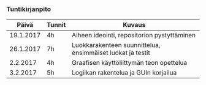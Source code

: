 ### Tuntikirjanpito

| Päivä     | Tunnit | Kuvaus                                      |
|-----------|--------|---------------------------------------------|
| 19.1.2017 | 4h     | Aiheen ideointi, repositorion pystyttäminen |
| 26.1.2017 | 7h     | Luokkarakenteen suunnittelua, ensimmäiset luokat ja testit |
| 2.2.2017  | 4h     | Graafisen käyttöliittymän teon opettelua |
| 3.2.2017  | 5h     | Logiikan rakentelua ja GUIn korjailua |
